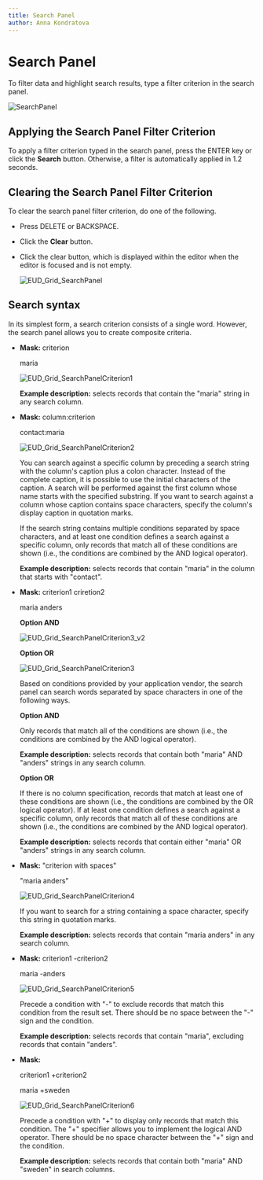 ```yaml
---
title: Search Panel
author: Anna Kondratova
---
```

# Search Panel
To filter data and highlight search results, type a filter criterion in the search panel.

![SearchPanel](../../../images/img17905.png)

## Applying the Search Panel Filter Criterion
To apply a filter criterion typed in the search panel, press the ENTER key or click the **Search** button. Otherwise, a filter is automatically applied in 1.2 seconds.

## Clearing the Search Panel Filter Criterion
To clear the search panel filter criterion, do one of the following.
* Press DELETE or BACKSPACE.
* Click the **Clear** button.
* Click the clear button, which is displayed within the editor when the editor is focused and is not empty.
	
	![EUD_Grid_SearchPanel](../../../images/img25472.png)

## Search syntax
In its simplest form, a search criterion consists of a single word. However, the search panel allows you to create composite criteria.
* **Mask:** criterion 
	
	 maria
	
	![EUD_Grid_SearchPanelCriterion1](../../../images/img25474.png)
	
	**Example description:** selects records that contain the "maria" string in any search column.
* **Mask:** column:criterion 
	
	contact:maria
	
	![EUD_Grid_SearchPanelCriterion2](../../../images/img25475.png)
	
	You can search against a specific column by preceding a search string with the column's caption plus a colon character. Instead of the complete caption, it is possible to use the initial characters of the caption. A search will be performed against the first column whose name starts with the specified substring. If you want to search against a column whose caption contains space characters, specify the column's display caption in quotation marks.
	
	If the search string contains multiple conditions separated by space characters, and at least one condition defines a search against a specific column, only records that match all of these conditions are shown (i.e., the conditions are combined by the AND logical operator).
	
	**Example description:** selects records that contain "maria" in the column that starts with "contact".
* **Mask:** criterion1 criretion2 
	
	maria anders
	
	**Option AND**
	
	![EUD_Grid_SearchPanelCriterion3_v2](../../../images/img25993.png)
	
	**Option OR**
	
	![EUD_Grid_SearchPanelCriterion3](../../../images/img25476.png)
	
	Based on conditions provided by your application vendor, the search panel can search words separated by space characters in one of the following ways.
	
	**Option AND**
	
	Only records that match all of the conditions are shown (i.e., the conditions are combined by the AND logical operator).
	
	**Example description:** selects records that contain both "maria" AND "anders" strings in any search column.
	
	**Option OR**
	
	If there is no column specification, records that match at least one of these conditions are shown (i.e., the conditions are combined by the OR logical operator). If at least one condition defines a search against a specific column, only records that match all of these conditions are shown (i.e., the conditions are combined by the AND logical operator).
	
	**Example description:** selects records that contain either "maria" OR "anders" strings in any search column.
* **Mask:** "criterion with spaces" 
	
	"maria anders"
	
	![EUD_Grid_SearchPanelCriterion4](../../../images/img25477.png)
	
	If you want to search for a string containing a space character, specify this string in quotation marks.
	
	**Example description:** selects records that contain "maria anders" in any search column.
* **Mask:** criterion1 -criterion2
	
	maria -anders
	
	![EUD_Grid_SearchPanelCriterion5](../../../images/img25478.png)
	
	Precede a condition with "-" to exclude records that match this condition from the result set. There should be no space between the "-" sign and the condition.
	
	**Example description:** selects records that contain "maria", excluding records that contain "anders".
* **Mask:**
	
	 criterion1 +criterion2 
	
	maria +sweden
	
	![EUD_Grid_SearchPanelCriterion6](../../../images/img25479.png)
	
	Precede a condition with "+" to display only records that match this condition. The "+" specifier allows you to implement the logical AND operator. There should be no space character between the "+" sign and the condition.
	
	**Example description:** selects records that contain both "maria" AND "sweden" in search columns.
